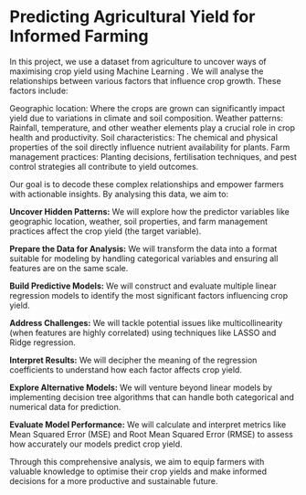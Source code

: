 # Predicting Agricultural Yield for Informed Farming

In this project, we use a dataset from agriculture to uncover ways of maximising crop yield using Machine Learning . We will analyse the relationships between various factors that influence crop growth. These factors include:

Geographic location: Where the crops are grown can significantly impact yield due to variations in climate and soil composition.
Weather patterns: Rainfall, temperature, and other weather elements play a crucial role in crop health and productivity.
Soil characteristics: The chemical and physical properties of the soil directly influence nutrient availability for plants.
Farm management practices: Planting decisions, fertilisation techniques, and pest control strategies all contribute to yield outcomes.

Our goal is to decode these complex relationships and empower farmers with actionable insights. By analysing this data, we aim to:

**Uncover Hidden Patterns:**
We will explore how the predictor variables like geographic location, weather, soil properties, and farm management practices affect the crop yield (the target variable).

**Prepare the Data for Analysis:**
We will transform the data into a format suitable for modeling by handling categorical variables and ensuring all features are on the same scale.

**Build Predictive Models:**
We will construct and evaluate multiple linear regression models to identify the most significant factors influencing crop yield.

**Address Challenges:**
We will tackle potential issues like multicollinearity (when features are highly correlated) using techniques like LASSO and Ridge regression.

**Interpret Results:**
We will decipher the meaning of the regression coefficients to understand how each factor affects crop yield.

**Explore Alternative Models:** 
We will venture beyond linear models by implementing decision tree algorithms that can handle both categorical and numerical data for prediction.

**Evaluate Model Performance:**
We will calculate and interpret metrics like Mean Squared Error (MSE) and Root Mean Squared Error (RMSE) to assess how accurately our models predict crop yield.

Through this comprehensive analysis, we aim to equip farmers with valuable knowledge to optimise their crop yields and make informed decisions for a more productive and sustainable future.
